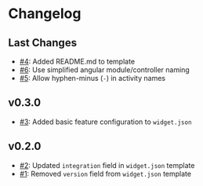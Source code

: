 # Changelog

## Last Changes

- [#4](https://github.com/LaxarJS/grunt-init-laxar-activity/issues/4): Added README.md to template
- [#6](https://github.com/LaxarJS/grunt-init-laxar-activity/issues/6): Use simplified angular module/controller naming
- [#5](https://github.com/LaxarJS/grunt-init-laxar-activity/issues/5): Allow hyphen-minus (`-`) in activity names


## v0.3.0

- [#3](https://github.com/LaxarJS/grunt-init-laxar-activity/issues/3): Added basic feature configuration to `widget.json`


## v0.2.0

- [#2](https://github.com/LaxarJS/grunt-init-laxar-activity/issues/2): Updated `integration` field in `widget.json` template
- [#1](https://github.com/LaxarJS/grunt-init-laxar-activity/issues/1): Removed `version` field from `widget.json` template
